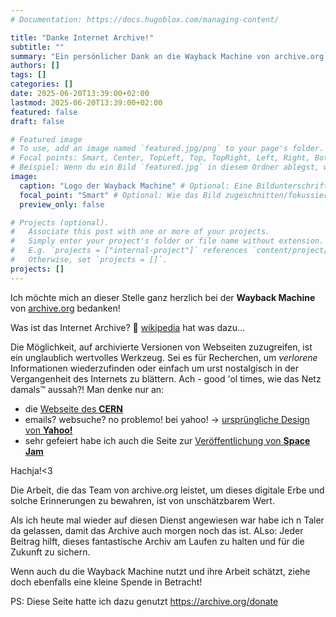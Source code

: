 ```yaml
---
# Documentation: https://docs.hugoblox.com/managing-content/

title: "Danke Internet Archive!"
subtitle: ""
summary: "Ein persönlicher Dank an die Wayback Machine von archive.org und eine Erinnerung an die Bedeutung der Bewahrung unseres digitalen Erbes."
authors: []
tags: []
categories: []
date: 2025-06-20T13:39:00+02:00
lastmod: 2025-06-20T13:39:00+02:00
featured: false
draft: false

# Featured image
# To use, add an image named `featured.jpg/png` to your page's folder.
# Focal points: Smart, Center, TopLeft, Top, TopRight, Left, Right, BottomLeft, Bottom, BottomRight.
# Beispiel: Wenn du ein Bild `featured.jpg` in diesem Ordner ablegst, wird es verwendet.
image:
  caption: "Logo der Wayback Machine" # Optional: Eine Bildunterschrift
  focal_point: "Smart" # Optional: Wie das Bild zugeschnitten/fokussiert werden soll
  preview_only: false

# Projects (optional).
#   Associate this post with one or more of your projects.
#   Simply enter your project's folder or file name without extension.
#   E.g. `projects = ["internal-project"]` references `content/project/deep-learning/index.md`.
#   Otherwise, set `projects = []`.
projects: []
---
```

Ich möchte mich an dieser Stelle ganz herzlich bei der **Wayback Machine** von [archive.org](https://archive.org/) bedanken! 

Was ist das Internet Archive? 🤔 [wikipedia](https://en.wikipedia.org/wiki/Internet_Archive) hat was dazu...

Die Möglichkeit, auf archivierte Versionen von Webseiten zuzugreifen, ist ein unglaublich wertvolles Werkzeug. Sei es für Recherchen, um *verlorene* Informationen wiederzufinden oder einfach um urst nostalgisch in der Vergangenheit des Internets zu blättern. Ach - good 'ol times, wie das Netz damals™️ aussah?! Man denke nur an:

* die [ Webseite des **CERN**](https://web.archive.org/web/19961115125255/http://www.cern.ch/)
* emails? websuche? no problemo! bei yahoo! -> [ursprüngliche Design von **Yahoo!**](https://web.archive.org/web/19991010040012/http://www9.yahoo.com/)
* sehr gefeiert habe ich auch die Seite zur [Veröffentlichung von **Space Jam**](https://web.archive.org/web/19970124032137/http://www.spacejam.com/index.cgi)

Hachja!<3

Die Arbeit, die das Team von archive.org leistet, um dieses digitale Erbe und solche Erinnerungen zu bewahren, ist von unschätzbarem Wert.

Als ich heute mal wieder auf diesen Dienst angewiesen war habe ich n Taler da gelassen, damit das Archive auch morgen noch das ist. ALso: Jeder Beitrag hilft, dieses fantastische Archiv am Laufen zu halten und für die Zukunft zu sichern.

Wenn auch du die Wayback Machine nutzt und ihre Arbeit schätzt, ziehe doch ebenfalls eine kleine Spende in Betracht! 

PS: Diese Seite hatte ich dazu genutzt https://archive.org/donate
